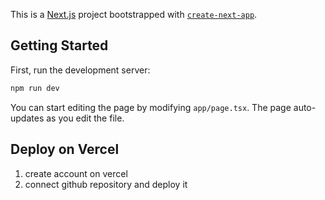 This is a [Next.js](https://nextjs.org/) project bootstrapped with [`create-next-app`](https://github.com/vercel/next.js/tree/canary/packages/create-next-app).

## Getting Started

First, run the development server:

```bash
npm run dev
```
You can start editing the page by modifying `app/page.tsx`. The page auto-updates as you edit the file.



## Deploy on Vercel
1. create account on vercel
2. connect github repository and deploy it
 
 
